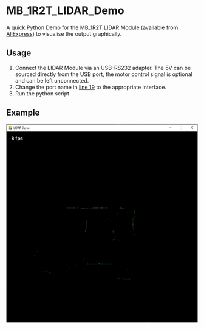 # MB_1R2T_LIDAR_Demo
A quick Python Demo for the MB_1R2T LIDAR Module (available from [AliExpress](https://www.aliexpress.com/item/1005002600906162.html)) to visualise the output graphically.

## Usage
1. Connect the LIDAR Module via an USB-RS232 adapter. The 5V can be sourced directly from the USB port, the motor control signal is optional and can be left unconnected.
2. Change the port name in [line 19](mb_1r2t.py#L19) to the appropriate interface.
3. Run the python script

## Example
![Example Output](/example.png)
